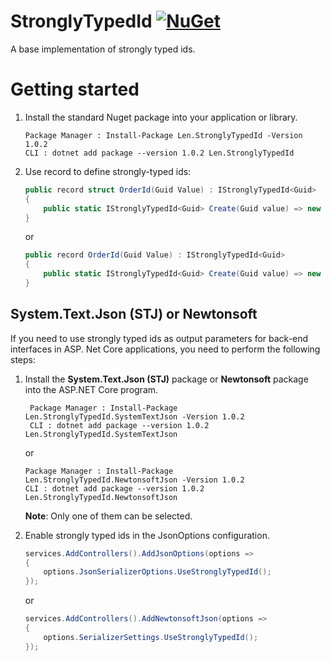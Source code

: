 # StronglyTypedId [![NuGet][badge-nuget]][nuget-package]
A base implementation of strongly typed ids.
# Getting started
1. Install the standard Nuget package into your application or library.

    ```
    Package Manager : Install-Package Len.StronglyTypedId -Version 1.0.2
    CLI : dotnet add package --version 1.0.2 Len.StronglyTypedId
    ```
2. Use record to define strongly-typed ids:
    ```C#
    public record struct OrderId(Guid Value) : IStronglyTypedId<Guid>
    {
        public static IStronglyTypedId<Guid> Create(Guid value) => new OrderId(value);
    }
    ```
    or
    ```C#
    public record OrderId(Guid Value) : IStronglyTypedId<Guid>
    {
        public static IStronglyTypedId<Guid> Create(Guid value) => new OrderId(value);
    }
    ```
## System.Text.Json (STJ) or Newtonsoft
If you need to use strongly typed ids as output parameters for back-end interfaces in ASP. Net Core applications, you need to perform the following steps:

1. Install the **System.Text.Json (STJ)** package or **Newtonsoft** package into the ASP.NET Core program.

   ```
    Package Manager : Install-Package Len.StronglyTypedId.SystemTextJson -Version 1.0.2
    CLI : dotnet add package --version 1.0.2 Len.StronglyTypedId.SystemTextJson
    ```
    or
       
    ```
    Package Manager : Install-Package Len.StronglyTypedId.NewtonsoftJson -Version 1.0.2
    CLI : dotnet add package --version 1.0.2 Len.StronglyTypedId.NewtonsoftJson
    ```
    **Note**: Only one of them can be selected.

2. Enable strongly typed ids in the JsonOptions configuration.
    ```C#
    services.AddControllers().AddJsonOptions(options =>
    {
        options.JsonSerializerOptions.UseStronglyTypedId();
    });
    ```
    or
    ```C#
    services.AddControllers().AddNewtonsoftJson(options =>
    {
        options.SerializerSettings.UseStronglyTypedId();
    });
    ```
[nuget-package]: https://www.nuget.org/packages/Len.StronglyTypedId/
[badge-nuget]: https://img.shields.io/nuget/v/Len.StronglyTypedId.svg